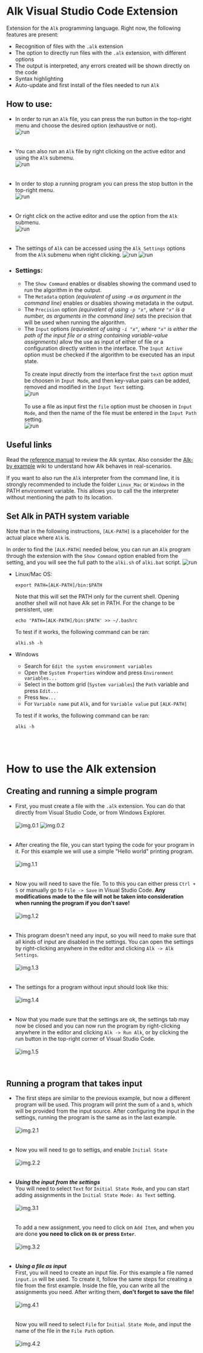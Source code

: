 # Alk Visual Studio Code Extension

Extension for the `Alk` programming language. Right now, the following features are present:
  * Recognition of files with the `.alk` extension
  * The option to directly run files with the `.alk` extension, with different options
  * The output is interpreted, any errors created will be shown directly on the code
  * Syntax highlighting
  * Auto-update and first install of the files needed to run `Alk`

## How to use:
  * In order to run an `Alk` file, you can press the run button in the top-right menu and choose the desired option (exhaustive or not).</br>
  ![run](/media/pics/runalk-menu.png)
  </br></br></br>
  * You can also run an `Alk` file by right clicking on the active editor and using the `Alk` submenu.<br>
  ![run](/media/pics/runalk-click.png)
  </br></br></br>
  * In order to stop a running program you can press the stop button in the top-right menu.<br>
  ![run](/media/pics/stop.png)
  </br></br></br>
  * Or right click on the active editor and use the option from the `Alk` submenu.<br>
  ![run](/media/pics/stop-click.png)
  </br></br></br>
  * The settings of `Alk` can be accessed using the `Alk Settings` options from the `Alk` submenu when right clicking.
  ![run](/media/pics/settings-click.png)
  ![run](/media/pics/alk-settings.png)
  * ### Settings: 
    * The `Show Command` enables or disables showing the command used to run the algorithm in the output.
    * The `Metadata` option <em>(equivalent of using `-m` as argument in the command line)</em> enables or disables showing metadata in the output.
    * The `Precision` option <em>(equivalent of using `-p "x"`, where `"x"` is a number, as arguments in the command line)</em> sets the precision that will be used when running the algorithm.
    * The `Input` options <em>(equivalent of using `-i "x"`, where `"x"` is either the path of the input file or a string containing variable-value assignments)</em> allow the use as input of either of file or a configuration directly written in the interface. The `Input Active` option must be checked if the algorithm to be executed has an input state.
  </br></br> To create input directly from the interface first the `text` option must be choosen in `Input Mode`, and then key-value pairs can be added, removed and modified in the `Input Text` setting.</br>
  ![run](/media/pics/input-act.png)
  </br></br>    To use a file as input first the `file` option must be choosen in `Input Mode`, and then the name of the file must be entered in the `Input Path` setting.</br>
  ![run](/media/pics/input-file.png)

  ## Useful links
  Read the [reference manual](https://github.com/alk-language/java-semantics/wiki/Reference-Manual) to review the Alk syntax.
  Also consider the [Alk-by example](https://github.com/alk-language/java-semantics/wiki/Alk-by-examples) wiki to understand how Alk behaves in real-scenarios.

  If you want to also run the `Alk` interpreter from the command line, it is strongly recommended to include the folder `Linux_Mac` or `Windows` in the PATH environment variable. 
  This allows you to call the the interpreter without mentioning the path to its location.
  
  ## Set Alk in PATH system variable
  Note that in the following instructions, ```[ALK-PATH]``` is a placeholder for the actual place where `Alk` is.

  In order to find the ```[ALK-PATH]``` needed below, you can run an `Alk` program through the extension with the `Show Command` option enabled from the setting, and you will see the full path to the `alki.sh` of `alki.bat` script.
  ![run](/media/pics/alk-line.png)
* Linux/Mac OS:
  ```
  export PATH=[ALK-PATH]/bin:$PATH
  ```
  Note that this will set the PATH only for the current shell. Opening another shell will not have Alk set in PATH. For the change to be persistent, use:
  ```
  echo 'PATH=[ALK-PATH]/bin:$PATH' >> ~/.bashrc
  ```
  To test if it works, the following command can be ran:
  ```
  alki.sh -h
  ```
* Windows
  * Search for ```Edit the system environment variables```
  * Open the ```System Properties``` window and press ```Environment variables...```
  * Select in the bottom grid (```System variables```) the ```Path``` variable and press ```Edit...```
  * Press ```New...```
  * For `Variable name` put `Alk`, and for `Variable value` put ```[ALK-PATH]```
  
  To test if it works, the following command can be ran:
  ```
  alki -h
  ```
<br><br>
# How to use the Alk extension

## Creating and running a simple program

*  First, you must create a file with the `.alk` extension. You can do that directly from Visual Studio Code, or from Windows Explorer.
<br><br>
![img.0.1](media/pics/0.1.png)
![img.0.2](media/pics/0.2.png)
<br><br><br>
*  After creating the file, you can start typing the code for your program in it. For this example we will use a simple "Hello world" printing program.
<br><br>
![img.1.1](media/pics/1.1.png)
<br><br><br>
*  Now you will need to save the file. To to this you can either press `Ctrl + S` or manually go to `File -> Save` in Visual Studio Code. <strong> Any modifications made to the file will not be taken into consideration when running the program if you don't save! </strong>
<br><br>
![img.1.2](media/pics/1.2.png)
<br><br><br>
*  This program doesn't need any input, so you will need to make sure that all kinds of input are disabled in the settings. You can open the settings by right-clicking anywhere in the editor and clicking `Alk -> Alk Settings`. 
<br><br>
![img.1.3](media/pics/1.3.png)
<br><br><br>
*  The settings for a program without input should look like this:
<br><br>
![img.1.4](media/pics/1.4.png)
<br><br><br>
*  Now that you made sure that the settings are ok, the settings tab may now be closed and you can now run the program by right-clicking anywhere in the editor and clicking `Alk -> Run Alk`, or by clicking the run button in the top-right corner of Visual Studio Code.
<br><br>
![img.1.5](media/pics/1.5.png)
<br><br><br>

## Running a program that takes input
*  The first steps are similar to the previous example, but now a different program will be used. This program will print the sum of `a` and `b`, which will be provided from the input source. After configuring the input in the settings, running the program is the same as in the last example.
<br><br>
![img.2.1](media/pics/2.1.png)
<br><br><br>
*  Now you will need to go to settigs, and enable `Initial State`
<br><br>
![img.2.2](media/pics/2.2.png)
<br><br><br>
*  <em><strong>Using the input from the settings</strong></em><br>
   You will need to select `Text` for `Initial State Mode`, and you can start adding assignments in the `Initial State Mode: As Text` setting.
<br><br>
![img.3.1](media/pics/3.1.png)
<br><br><br>
   To add a new assignment, you need to click on `Add Item`, and when you are done <strong> you need to click on `Ok` or press `Enter`</strong>.
<br><br>
![img.3.2](media/pics/3.2.png)
<br><br><br>
*  <em><strong>Using a file as input</strong></em><br>
   First, you will need to create an input file. For this example a file named `input.in` will be used. To create it, follow the same steps for creating a file from the first example. Inside the file, you can write all the assignments you need. After writing them, <strong> don't forget to save the file! </strong>
<br><br>
![img.4.1](media/pics/4.1.png)
<br><br><br>
   Now you will need to select `File` for `Initial State Mode`, and input the name of the file in the `File Path` option.
<br><br>
![img.4.2](media/pics/4.2.png)
<br><br><br>
